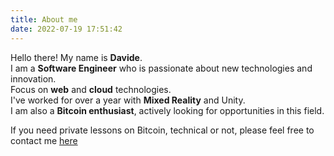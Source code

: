 ```yaml
---
title: About me
date: 2022-07-19 17:51:42
---
```

Hello there! My name is **Davide**.  
I am a **Software Engineer** who is passionate about new technologies and innovation.  
Focus on **web** and **cloud** technologies.  
I've worked for over a year with **Mixed Reality** and Unity.  
I am also a **Bitcoin enthusiast**, actively looking for opportunities in this field.  

If you need private lessons on Bitcoin, technical or not, please feel free to contact me [here](https://calendly.com/daviogg/introductory-call)
